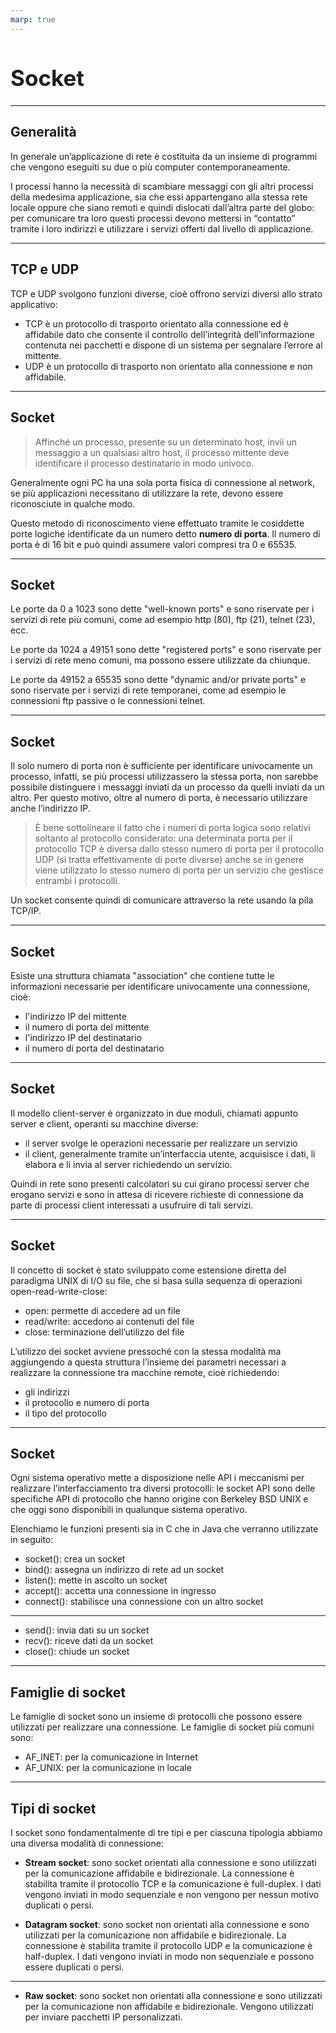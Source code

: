 ```yaml
---
marp: true
---
```


<style>
:root {
  font-family: 'SF Pro Text', serif !important;
}

code {
   font-family:  "Fantasque Sans Mono", monospace !important;
}

h1 {
  font-size: 2.5em !important;
  color: #1E1E1E !important;
}

section{
  justify-content: flex-start;
}

img[alt~="right"] {
  display: block;
  margin: 0 0;
  float: right;
}

img[alt~="center"] {
  display: block;
  margin: 0 auto;
}
</style>

# Socket

---

## Generalità

In generale un’applicazione di rete è costituita da un insieme di programmi che vengono eseguiti su due o più computer contemporaneamente.

I processi hanno la necessità di scambiare messaggi con gli altri processi della medesima applicazione, sia che essi appartengano alla stessa rete locale oppure che siano remoti e quindi dislocati dall’altra parte del globo: per comunicare tra loro questi processi devono mettersi in “contatto” tramite i loro indirizzi e utilizzare i servizi offerti dal livello di applicazione.

---

## TCP e UDP
TCP e UDP svolgono funzioni diverse, cioè offrono servizi diversi allo strato applicativo:
- TCP è un protocollo di trasporto orientato alla connessione ed è affidabile dato che consente il controllo dell’integrità dell’informazione contenuta nei pacchetti e dispone di un sistema per segnalare l’errore al mittente.
- UDP è un protocollo di trasporto non orientato alla connessione e non affidabile.

---

## Socket

>Affinché un processo, presente su un determinato host, invii un messaggio a un qualsiasi altro host, il processo mittente deve identificare il processo destinatario in modo univoco.

Generalmente ogni PC ha una sola porta fisica di connessione al network, se più applicazioni necessitano di utilizzare la rete, devono essere riconosciute in qualche modo.

Questo metodo di riconoscimento viene effettuato tramite le cosiddette porte logiche identificate da un numero detto **numero di porta**. Il numero di porta è di 16 bit e può quindi assumere valori compresi tra 0 e 65535.

---

## Socket

Le porte da 0 a 1023 sono dette "well-known ports" e sono riservate per i servizi di rete più comuni, come ad esempio http (80), ftp (21), telnet (23), ecc.

Le porte da 1024 a 49151 sono dette "registered ports" e sono riservate per i servizi di rete meno comuni, ma possono essere utilizzate da chiunque.

Le porte da 49152 a 65535 sono dette "dynamic and/or private ports" e sono riservate per i servizi di rete temporanei, come ad esempio le connessioni ftp passive o le connessioni telnet.

---

## Socket

Il solo numero di porta non è sufficiente per identificare univocamente un processo, infatti, se più processi utilizzassero la stessa porta, non sarebbe possibile distinguere i messaggi inviati da un processo da quelli inviati da un altro. Per questo motivo, oltre al numero di porta, è necessario utilizzare anche l’indirizzo IP.

>È bene sottolineare il fatto che i numeri di porta logica sono relativi soltanto al protocollo considerato: una determinata porta per il protocollo TCP è diversa dallo stesso numero di porta per il protocollo UDP (si tratta effettivamente di porte diverse) anche se in genere viene utilizzato lo stesso numero di porta per un servizio che gestisce entrambi i protocolli.

Un socket consente quindi di comunicare attraverso la rete usando la pila TCP/IP.

---

## Socket

Esiste una struttura chiamata "association" che contiene tutte le informazioni necessarie per identificare univocamente una connessione, cioè:
- l'indirizzo IP del mittente
- il numero di porta del mittente
- l'indirizzo IP del destinatario
- il numero di porta del destinatario

---

## Socket
Il modello client-server è organizzato in due moduli, chiamati appunto server e client, operanti su macchine diverse:
- il server svolge le operazioni necessarie per realizzare un servizio
- il client, generalmente tramite un’interfaccia utente, acquisisce i dati, li elabora e li invia al server richiedendo un servizio.

Quindi in rete sono presenti calcolatori su cui girano processi server che erogano servizi e sono in attesa di ricevere richieste di connessione da parte di processi client interessati a usufruire di tali servizi.

---

## Socket

Il concetto di socket è stato sviluppato come estensione diretta del paradigma UNIX di I/O su file, che si basa sulla sequenza di operazioni open-read-write-close:
- open: permette di accedere ad un file
- read/write: accedono ai contenuti del file
- close: terminazione dell’utilizzo del file

L’utilizzo dei socket avviene pressoché con la stessa modalità ma aggiungendo a questa struttura l’insieme dei parametri necessari a realizzare la connessione tra macchine remote, cioè richiedendo:
- gli indirizzi
- il protocollo e numero di porta
- il tipo del protocollo

---

## Socket

Ogni sistema operativo mette a disposizione nelle API i meccanismi per realizzare l’interfacciamento tra diversi protocolli: le socket API sono delle specifiche API di protocollo che hanno origine con Berkeley BSD UNIX e che oggi sono disponibili in qualunque sistema operativo.

Elenchiamo le funzioni presenti sia in C che in Java che verranno utilizzate in seguito:
- socket(): crea un socket
- bind(): assegna un indirizzo di rete ad un socket
- listen(): mette in ascolto un socket
- accept(): accetta una connessione in ingresso
- connect(): stabilisce una connessione con un altro socket

---

- send(): invia dati su un socket
- recv(): riceve dati da un socket
- close(): chiude un socket

---

## Famiglie di socket

Le famiglie di socket sono un insieme di protocolli che possono essere utilizzati per realizzare una connessione. Le famiglie di socket più comuni sono:
- AF_INET: per la comunicazione in Internet
- AF_UNIX: per la comunicazione in locale

---

## Tipi di socket

I socket sono fondamentalmente di tre tipi e per ciascuna tipologia abbiamo una diversa modalità di connessione:

- **Stream socket**: sono socket orientati alla connessione e sono utilizzati per la comunicazione affidabile e bidirezionale. La connessione è stabilita tramite il protocollo TCP e la comunicazione è full-duplex. I dati vengono inviati in modo sequenziale e non vengono per
nessun motivo duplicati o persi.

- **Datagram socket**: sono socket non orientati alla connessione e sono utilizzati per la comunicazione non affidabile e bidirezionale. La connessione è stabilita tramite il protocollo UDP e la comunicazione è half-duplex. I dati vengono inviati in modo non sequenziale e possono essere duplicati o persi.

---

- **Raw socket**: sono socket non orientati alla connessione e sono utilizzati per la comunicazione non affidabile e bidirezionale. Vengono utilizzati per inviare pacchetti IP personalizzati. 